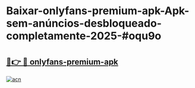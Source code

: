 # Baixar-onlyfans-premium-apk-Apk-sem-anúncios-desbloqueado-completamente-2025-#oqu9o

# <h2><a href="https://ainizakaria.my?title=onlyfans-premium-apk&ref=24M">🔗👉 🔴 onlyfans-premium-apk</a></h2>

[![acn](https://github.com/user-attachments/assets/0f9c940e-d8b0-45ae-aac7-cd30a18b3e1c)](https://ainizakaria.my?title=onlyfans-premium-apk&ref=24M)

